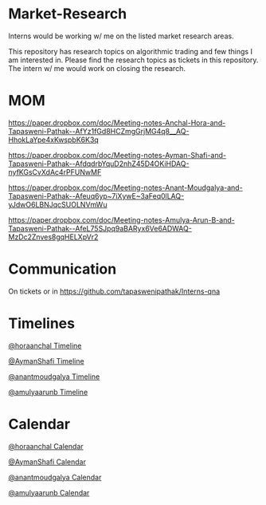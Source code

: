 # Market-Research

Interns would be working w/ me on the listed market research areas.

This repository has research topics on algorithmic trading and few things I am interested in. Please find the research topics as tickets in this repository. The intern w/ me would work on closing the research.

# MOM

https://paper.dropbox.com/doc/Meeting-notes-Anchal-Hora-and-Tapasweni-Pathak--AfYz1fGd8HCZmgGrjMG4q8__AQ-HhokLaYpe4xKwspbK6K3q

https://paper.dropbox.com/doc/Meeting-notes-Ayman-Shafi-and-Tapasweni-Pathak--AfdqdrbYquD2nhZ45D4OKiHDAQ-nyfKGsCvXdAc4rPFUNwMF

https://paper.dropbox.com/doc/Meeting-notes-Anant-Moudgalya-and-Tapasweni-Pathak--Afeuq6yp~7iXywE~3aFeq0lLAQ-yJdwO6LBNJqcSUOLNVmWu

https://paper.dropbox.com/doc/Meeting-notes-Amulya-Arun-B-and-Tapasweni-Pathak--AfeL75SJpq9aBARyx6Ve6ADWAQ-MzDc2Znves8gqHELXpVr2

# Communication

On tickets or in https://github.com/tapaswenipathak/Interns-qna

# Timelines

[@horaanchal Timeline]()

[@AymanShafi Timeline]()

[@anantmoudgalya Timeline]()

[@amulyaarunb Timeline]()

# Calendar

[@horaanchal Calendar](https://calendly.com/horaanchal17/15min)

[@AymanShafi Calendar]()

[@anantmoudgalya Calendar](https://calendly.com/anantm/15min)

[@amulyaarunb Calendar](https://calendly.com/amulyaarunb/15min)
